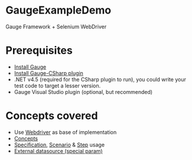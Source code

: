 # GaugeExampleDemo
Gauge Framework + Selenium WebDriver

# Prerequisites
- [Install Gauge](http://getgauge.io/get-started/index.html)
- [Install Gauge-CSharp plugin](https://docs.gauge.org/latest/installation.html#language-plugins)
- .NET v4.5 (required for the CSharp plugin to run), you could write your test code to target a lesser version.
- Gauge Visual Studio plugin (optional, but recommended)

# Concepts covered

- Use [Webdriver](http://docs.seleniumhq.org/projects/webdriver/) as base of implementation
- [Concepts](https://docs.gauge.org/latest/writing-specifications.html#concepts)
- [Specification](https://docs.gauge.org/latest/writing-specifications.html#specifications-spec), [Scenario](https://docs.gauge.org/latest/writing-specifications.html#scenario) & [Step](https://docs.gauge.org/latest/writing-specifications.html#step) usage
- [External datasource (special param)](https://docs.gauge.org/latest/writing-specifications.html#special-parameters)
